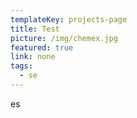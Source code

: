 ```yaml
---
templateKey: projects-page
title: Test
picture: /img/chemex.jpg
featured: true
link: none
tags:
  - se
---
```

es
